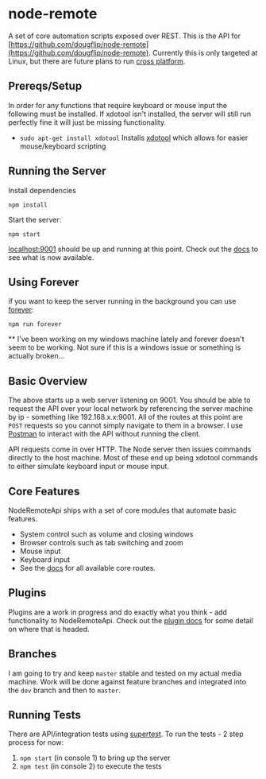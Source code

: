 node-remote
===========

 A set of core automation scripts exposed over REST. This is the API for [https://github.com/dougflip/node-remote](https://github.com/dougflip/node-remote). Currently this is only targeted at Linux, but there are future plans to run [cross platform](docs/cross-platform.md).

## Prereqs/Setup

In order for any functions that require keyboard or mouse input the following must be installed.
If xdotool isn't installed, the server will still run perfectly fine it will just be missing functionality.

- `sudo apt-get install xdotool` Installs [xdotool](http://tuxradar.com/content/xdotool-script-your-mouse) which allows for easier mouse/keyboard scripting

## Running the Server
Install dependencies

```
npm install
```

Start the server:

```
npm start
```

[localhost:9001](http://localhost:9001) should be up and running at this point.
Check out the [docs](docs/api-routes.md) to see what is now available.

## Using Forever

if you want to keep the server running in the background you can use [forever](https://github.com/nodejitsu/forever):

```
npm run forever
```

** I've been working on my windows machine lately and forever doesn't seem to be working.
Not sure if this is a windows issue or something is actually broken...

## Basic Overview

The above starts up a web server listening on 9001. You should be able to request the API over your local network
by referencing the server machine by ip - something like 192.168.x.x:9001. All of the routes at this point are `POST` requests so you cannot simply navigate to them in a browser. I use [Postman](https://chrome.google.com/webstore/detail/postman-rest-client/fdmmgilgnpjigdojojpjoooidkmcomcm?hl=en) to interact with the API without running the client.

API requests come in over HTTP. The Node server then issues commands directly to the host machine. Most of these end up being xdotool commands to either simulate keyboard input or mouse input.

## Core Features

NodeRemoteApi ships with a set of core modules that automate basic features.

- System control such as volume and closing windows
- Browser controls such as tab switching and zoom
- Mouse input
- Keyboard input
- See the [docs](docs/api-routes.md) for all available core routes.

## Plugins

Plugins are a work in progress and do exactly what you think - add functionality to NodeRemoteApi.
Check out the [plugin docs](docs/plugins.md) for some detail on where that is headed.

## Branches

I am going to try and keep `master` stable and tested on my actual media machine.
Work will be done against feature branches and integrated into the `dev` branch and then to `master`.

## Running Tests

There are API/integration tests using [supertest](https://github.com/visionmedia/supertest).
To run the tests - 2 step process for now:

1. `npm start` (in console 1) to bring up the server
1. `npm test` (in console 2) to execute the tests
